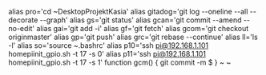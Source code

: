 


alias pro='cd ~DesktopProjektKasia'
alias gitadog='git log --oneline --all --decorate --graph'
alias gs='git status'
alias gcan='git commit --amend --no-edit'
alias gai='git add -i'
alias gf='git fetch'
alias gcom='git checkout originmaster'
alias gp='git push'
alias grc='git rebase --continue'
alias ll='ls -l'
alias so='source ~.bashrc'
alias p10='ssh pi@192.168.1.101 homepiinit_gpio.sh -t 17 -s 0'
alias p11='ssh pi@192.168.1.101 homepiinit_gpio.sh -t 17 -s 1'
function gcm() {
        git commit -m $
}
~
~
